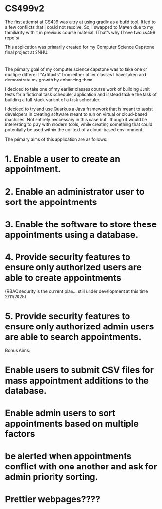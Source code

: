 # CS499v2
The first attempt at CS499 was a try at using gradle as a build tool. It led to a few conflicts that I could not resolve,
So, I swapped to Maven due to my familiarity with it in previous course material. (That's why I have two cs499 repo's)

This application was primarily created for my Computer Science Capstone final project at SNHU.
#
The primary goal of my computer science capstone was to take one or multiple different "Artifacts" from either other classes 
I have taken and demonstrate my growth by enhancing them.

I decided to take one of my earlier classes course work of building Junit tests for a fictional task scheduler application and
instead tackle the task of building a full-stack variant of a task scheduler.

I decided to try and use Quarkus a Java framework that is meant to assist developers in creating software meant to run on virtual or cloud-based machines.
Not entirely neccessary in this case but I though it would be interesting to play with modern tools, while creating something that could potentially be used within the context
of a cloud-based environment.

The primary aims of this application are as follows:
# 1. Enable a user to create an appointment.
# 2. Enable an administrator user to sort the appointments
# 3. Enable the software to store these appointments using a database.
# 4. Provide security features to ensure only authorized users are able to create appointments 
(RBAC security is the current plan... still under development at this time 2/11/2025)
# 5. Provide security features to ensure only authorized admin users are able to search appointments.

Bonus Aims:
# Enable users to submit CSV files for mass appointment additions to the database.
# Enable admin users to sort appointments based on multiple factors 
# be alerted when appointments conflict with one another and ask for admin priority sorting.
# Prettier webpages????

